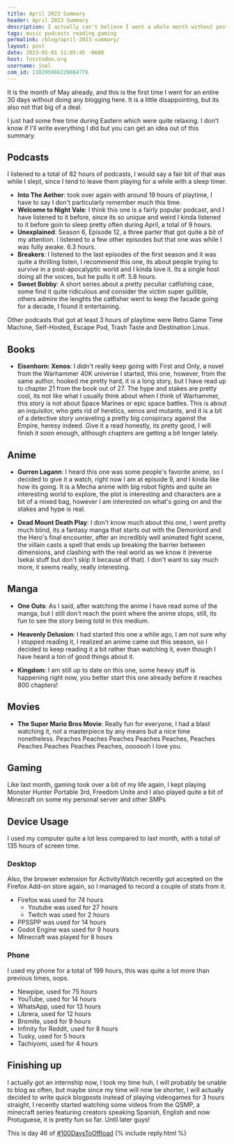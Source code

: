 ```yaml
---
title: April 2023 Summary
header: April 2023 Summary
description: I actually can't believe I went a whole month without posting. I am so sorry, I'll try to get back into it. For now, here's what I did during April of 2023
tags: music podcasts reading gaming
permalink: /blog/april-2023-summary/
layout: post
date: 2023-05-01 11:05:45 -0600
host: fosstodon.org
username: joel
com_id: 110295966229084776
---
```


It is the month of May already, and this is the first time I went for an entire 30 days without doing any blogging here. It is a little disappointing, but its also not that big of a deal.

I just had some free time during Eastern which were quite relaxing. I don't know if I'll write everything I did but you can get an idea out of this summary.

## Podcasts

I listened to a total of 82 hours of podcasts, I would say a fair bit of that was while I slept, since I tend to leave them playing for a while with a sleep timer.

- __Into The Aether__: took over again with around 19 hours of playtime, I have to say I don't particularly remember much this time.
- __Welcome to Night Vale__: I think this one is a fairly popular podcast, and I have listened to it before, since its so unique and weird I kinda listened to it before goin to sleep pretty often during April, a total of 9 hours.
- __Unexplained__: Season 6, Episode 12, a three parter that got quite a bit of my attention. I listened to a few other episodes but that one was while I was fully awake. 6.3 hours.
- __Breakers__: I listened to the last episodes of the first season and it was quite a thrilling listen, I recommend this one, its about people trying to survive in a post-apocalyptic world and I kinda love it. Its a single host doing all the voices, but he pulls it off. 5.8 hours.
- __Sweet Bobby__: A short series about a pretty peculiar catfishing case, some find it quite ridiculous and consider the victim super gullible, others admire the lenghts the catfisher went to keep the facade going for a decade, I found it entertaining.

Other podcasts that got at least 3 hours of playtime were Retro Game Time Machine, Self-Hosted, Escape Pod, Trash Taste and Destination Linux.

## Books

- __Eisenhorn: Xenos__: I didn't really keep going with First and Only, a novel from the Warhammer 40K universe I started, this one, however, from the same author, hooked me pretty hard, it is a long story, but I have read up to chapter 21 from the book out of 27. The hype and stakes are pretty cool, its not like what I usually think about when I think of Warhammer, this story is not about Space Marines or epic space battles. This is about an inquisitor, who gets rid of heretics, xenos and mutants, and it is a bit of a detective story unraveling a pretty big conspiracy against the Empire, heresy indeed. Give it a read honestly, its pretty good, I will finish it soon enough, although chapters are getting a bit longer lately.

## Anime

- __Gurren Lagann__: I heard this one was some people's favorite anime, so I decided to give it a watch, right now I am at episode 9, and I kinda like how its going. It is a Mecha anime with big robot fights and quite an interesting world to explore, the plot is interesting and characters are a bit of a mixed bag, however I am interested on what's going on and the stakes and hype is real.

- __Dead Mount Death Play__: I don't know much about this one, I went pretty much blind, its a fantasy manga that starts out with the Demonlord and the Hero's final encounter, after an incredibly well animated fight scene, the villain casts a spell that ends up breaking the barrier between dimensions, and clashing with the real world as we know it (reverse Isekai stuff but don't skip it because of that). I don't want to say much more, it seems really, really interesting.

## Manga

- __One Outs__: As I said, after watching the anime I have read some of the manga, but I still don't reach the point where the anime stops, still, its fun to see the story being told in this medium.

- __Heavenly Delusion__: I had started this one a while ago, I am not sure why I stopped reading it, I realized an anime came out this season, so I decided to keep reading it a bit rather than watching it, even though I have heard a ton of good things about it.

- __Kingdom__: I am still up to date on this one, some heavy stuff is happening right now, you better start this one already before it reaches 800 chapters!

## Movies

- __The Super Mario Bros Movie__: Really fun for everyone, I had a blast watching it, not a masterpiece by any means but a nice time nonetheless. Peaches Peaches Peaches Peaches Peaches, Peaches Peaches Peaches Peaches Peaches, ooooooh I love you.

## Gaming

Like last month, gaming took over a bit of my life again, I kept playing Monster Hunter Portable 3rd, Freedom Unite and I also played quite a bit of Minecraft on some my personal server and other SMPs

## Device Usage


I used my computer quite a lot less compared to last month, with a total of 135 hours of screen time.

### Desktop

Also, the browser extension for ActivityWatch recently got accepted on the Firefox Add-on store again, so I managed to record a couple of stats from it.

- Firefox was used for 74 hours
    - Youtube was used for 27 hours
    - Twitch was used for 2 hours
- PPSSPP was used for 14 hours
- Godot Engine was used for 9 hours
- Minecraft was played for 8 hours

### Phone

I used my phone for a total of 199 hours, this was quite a lot more than previous times, oops.

- Newpipe, used for 75 hours
- YouTube, used for 14 hours
- WhatsApp, used for 13 hours
- Librera, used for 12 hours
- Bromite, used for 9 hours
- Infinity for Reddit, used for 8 hours
- Tusky, used for 5 hours
- Tachiyomi, used for 4 hours

## Finishing up

I actually got an internship now, I took my time huh, I will probably be unable to blog as often, but maybe since my time will now be shorter, I will actually decided to write quick blogposts instead of playing videogames for 3 hours straight, I recently started watching some videos from the QSMP, a minecraft series featuring creators speaking Spanish, English and now Protuguese, it is pretty fun so far. Until later guys!


This is day 46 of [#100DaysToOffload](https://100daystooffload.com)
{% include reply.html %}
